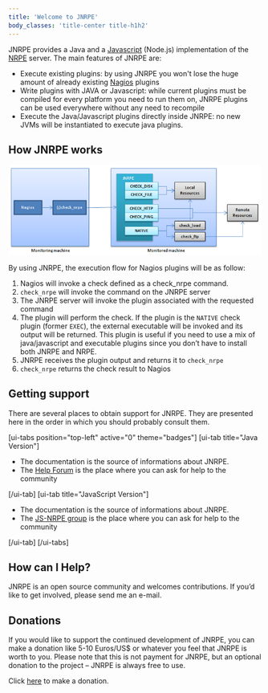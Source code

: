 ```yaml
---
title: 'Welcome to JNRPE'
body_classes: 'title-center title-h1h2'
---
```


JNRPE provides a Java and a [Javascript](https://www.npmjs.com/package/jnrpe) (Node.js) implementation of the [NRPE](https://exchange.nagios.org/directory/Addons/Monitoring-Agents/NRPE--2D-Nagios-Remote-Plugin-Executor/details) server.
The main features of JNRPE are:
* Execute existing plugins: by using JNRPE you won't lose the huge amount of already existing [Nagios](https://www.nagios.org/) plugins
* Write plugins with JAVA or Javascript: while current plugins must be compiled for every platform you need to run them on, JNRPE plugins can be used everywhere without any need to recompile
* Execute the Java/Javascript plugins directly inside JNRPE: no new JVMs will be instantiated to execute java plugins.

## How JNRPE works
![](deployment.png)

By using JNRPE, the execution flow for Nagios plugins will be as follow:
1. Nagios will invoke a check defined as a check_nrpe command.
2. `check_nrpe` will invoke the command on the JNRPE server
3. The JNRPE server will invoke the plugin associated with the requested command
4. The plugin will perform the check. If the plugin is the `NATIVE` check plugin (former `EXEC`), the external executable will be invoked and its output will be returned. This plugin is useful if you need to use a mix of java/javascript and executable plugins since you don’t have to install both JNRPE and NRPE.
5. JNRPE receives the plugin output and returns it to `check_nrpe`
6. `check_nrpe` returns the check result to Nagios

## Getting support
There are several places to obtain support for JNRPE. They are presented here in the order in which you should probably consult them.

[ui-tabs position="top-left" active="0" theme="badges"]
[ui-tab title="Java Version"]

* The documentation is the source of informations about JNRPE.
* The [Help Forum](http://sourceforge.net/p/jnrpe/discussion/730635/) is the place where you can ask for help to the community

[/ui-tab]
[ui-tab title="JavaScript Version"]

* The documentation is the source of informations about JNRPE.
* The [JS-NRPE group](https://groups.google.com/forum/#!forum/js-jnrpe) is the place where you can ask for help to the community

[/ui-tab]
[/ui-tabs]

## How can I Help?
JNRPE is an open source community and welcomes contributions. If you’d like to get involved, please send me an e-mail.

## Donations
If you would like to support the continued development of JNRPE, you can make a donation like 5-10 Euros/US$ or whatever you feel that JNRPE is worth to you. Please note that this is not payment for JNRPE, but an optional donation to the project – JNRPE is always free to use.

Click [here](http://sourceforge.net/donate/index.php?group_id=204486) to make a donation.